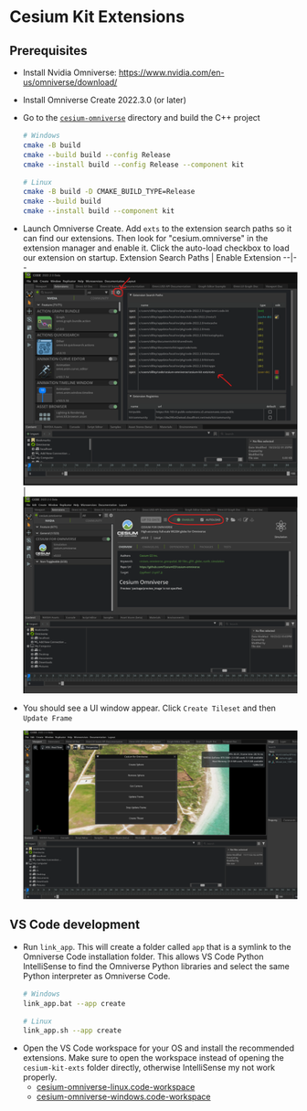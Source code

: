 # Cesium Kit Extensions

## Prerequisites

- Install Nvidia Omniverse: https://www.nvidia.com/en-us/omniverse/download/
- Install Omniverse Create 2022.3.0 (or later)
- Go to the [`cesium-omniverse`](../cesium-omniverse/) directory and build the C++ project

    ```sh
    # Windows
    cmake -B build
    cmake --build build --config Release
    cmake --install build --config Release --component kit
    ```
    ```sh
    # Linux
    cmake -B build -D CMAKE_BUILD_TYPE=Release
    cmake --build build
    cmake --install build --component kit
    ```

- Launch Omniverse Create. Add `exts` to the extension search paths so it can find our extensions. Then look for "cesium.omniverse" in the extension manager and enable it. Click the auto-load checkbox to load our extension on startup.
  Extension Search Paths | Enable Extension
  --|--
  ![Extension Search Paths](./images/extension-search-paths.png)|![Enable Extension](./images/enable-extension.png)

- You should see a UI window appear. Click `Create Tileset` and then `Update Frame`

  ![Plugin](./images/plugin.png)


## VS Code development

- Run `link_app`. This will create a folder called `app` that is a symlink to the Omniverse Code installation folder. This allows VS Code Python IntelliSense to find the Omniverse Python libraries and select the same Python interpreter as Omniverse Code.
    ```sh
    # Windows
    link_app.bat --app create
    ```
    ```sh
    # Linux
    link_app.sh --app create
    ```
- Open the VS Code workspace for your OS and install the recommended extensions. Make sure to open the workspace instead of opening the `cesium-kit-exts` folder directly, otherwise IntelliSense my not work properly.
  - [cesium-omniverse-linux.code-workspace](./.vscode/cesium-omniverse-linux.code-workspace)
  - [cesium-omniverse-windows.code-workspace](./.vscode/cesium-omniverse-windows.code-workspace)
